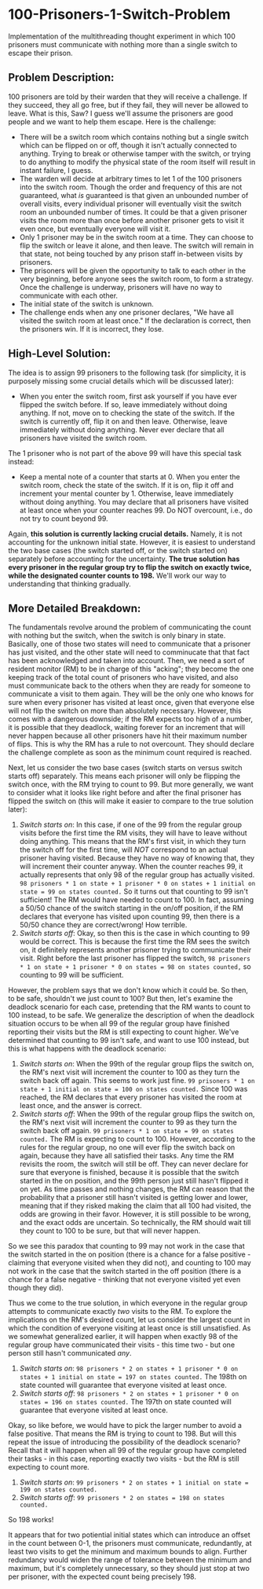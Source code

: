 # 100-Prisoners-1-Switch-Problem
Implementation of the multithreading thought experiment in which 100 prisoners must communicate with nothing more than a single switch to escape their prison.

## Problem Description:
100 prisoners are told by their warden that they will receive a challenge. If they succeed, they all go free, but if they fail, they will never be allowed to leave. What is this, Saw? I guess we'll assume the prisoners are good people and we want to help them escape. Here is the challenge:
- There will be a switch room which contains nothing but a single switch which can be flipped on or off, though it isn't actually connected to anything. Trying to break or otherwise tamper with the switch, or trying to do anything to modify the physical state of the room itself will result in instant failure, I guess.
- The warden will decide at arbitrary times to let 1 of the 100 prisoners into the switch room. Though the order and frequency of this are not guaranteed, what *is* guaranteed is that given an unbounded number of overall visits, every individual prisoner will eventually visit the switch room an unbounded number of times. It could be that a given prisoner visits the room more than once before another prisoner gets to visit it even once, but eventually everyone will visit it.
- Only 1 prisoner may be in the switch room at a time. They can choose to flip the switch or leave it alone, and then leave. The switch will remain in that state, not being touched by any prison staff in-between visits by prisoners.
- The prisoners will be given the opportunity to talk to each other in the very beginning, before anyone sees the switch room, to form a strategy. Once the challenge is underway, prisoners will have no way to communicate with each other.
- The initial state of the switch is unknown.
- The challenge ends when any one prisoner declares, "We have all visited the switch room at least once." If the declaration is correct, then the prisoners win. If it is incorrect, they lose.

## High-Level Solution:
The idea is to assign 99 prisoners to the following task (for simplicity, it is purposely missing some crucial details which will be discussed later):
- When you enter the switch room, first ask yourself if you have ever flipped the switch before. If so, leave immediately without doing anything. If not, move on to checking the state of the switch. If the switch is currently off, flip it on and then leave. Otherwise, leave immediately without doing anything. Never ever declare that all prisoners have visited the switch room.

The 1 prisoner who is not part of the above 99 will have this special task instead:
- Keep a mental note of a counter that starts at 0. When you enter the switch room, check the state of the switch. If it is on, flip it off and increment your mental counter by 1. Otherwise, leave immediately without doing anything. You may declare that all prisoners have visited at least once when your counter reaches 99. Do NOT overcount, i.e., do not try to count beyond 99.

Again, **this solution is currently lacking crucial details.** Namely, it is not accounting for the unknown initial state. However, it is easiest to understand the two base cases (the switch started off, or the switch started on) separately before accounting for the uncertainty. **The true solution has every prisoner in the regular group try to flip the switch on exactly twice, while the designated counter counts to 198.** We'll work our way to understanding that thinking gradually.

## More Detailed Breakdown:
The fundamentals revolve around the problem of communicating the count with nothing but the switch, when the switch is only binary in state. Basically, one of those two states will need to communicate that a prisoner has just visited, and the other state will need to comminucate that that fact has been acknowledged and taken into account. Then, we need a sort of resident monitor (RM) to be in charge of this "acking"; they become the one keeping track of the total count of prisoners who have visited, and also must communicate back to the others when they are ready for someone to communicate a visit to them again. They will be the only one who knows for sure when every prisoner has visited at least once, given that everyone else will not flip the switch on more than absolutely necessary. However, this comes with a dangerous downside; if the RM expects too high of a number, it is possible that they deadlock, waiting forever for an increment that will never happen because all other prisoners have hit their maximum number of flips. This is why the RM has a rule to not overcount. They should declare the challenge complete as soon as the minimum count required is reached.

Next, let us consider the two base cases (switch starts on versus switch starts off) separately. This means each prisoner will only be flipping the switch once, with the RM trying to count to 99. But more generally, we want to consider what it looks like right before and after the final prisoner has flipped the switch on (this will make it easier to compare to the true solution later):
1. *Switch starts on*: In this case, if one of the 99 from the regular group visits before the first time the RM visits, they will have to leave without doing anything. This means that the RM's first visit, in which they turn the switch off for the first time, will *NOT* correspond to an actual prisoner having visited. Because they have no way of knowing that, they will increment their counter anyway. When the counter reaches 99, it actually represents that only 98 of the regular group has actually visited. `98 prisoners * 1 on state + 1 prisoner * 0 on states + 1 initial on state = 99 on states counted.` So it turns out that counting to 99 isn't sufficient! The RM would have needed to count to 100. In fact, assuming a 50/50 chance of the switch starting in the on/off position, if the RM declares that everyone has visited upon counting 99, then there is a 50/50 chance they are correct/wrong! How terrible.
2. *Switch starts off*: Okay, so then this is the case in which counting to 99 would be correct. This is because the first time the RM sees the switch on, it definitely represents another prisoner trying to communicate their visit. Right before the last prisoner has flipped the switch, `98 prisoners * 1 on state + 1 prisoner * 0 on states = 98 on states counted,` so counting to 99 will be sufficient.

However, the problem says that we don't know which it could be. So then, to be safe, shouldn't we just count to 100? But then, let's examine the deadlock scenario for each case, pretending that the RM wants to count to 100 instead, to be safe. We generalize the description of when the deadlock situation occurs to be when all 99 of the regular group have finished reporting their visits but the RM is still expecting to count higher. We've determined that counting to 99 isn't safe, and want to use 100 instead, but this is what happens with the deadlock scenario:
1. *Switch starts on*: When the 99th of the regular group flips the switch on, the RM's next visit will increment the counter to 100 as they turn the switch back off again. This seems to work just fine. `99 prisoners * 1 on state + 1 initial on state = 100 on states counted.` Since 100 was reached, the RM declares that every prisoner has visited the room at least once, and the answer is correct.
2. *Switch starts off*: When the 99th of the regular group flips the switch on, the RM's next visit will increment the counter to 99 as they turn the switch back off again. `99 prisoners * 1 on state = 99 on states counted.` The RM is expecting to count to 100. However, according to the rules for the regular group, no one will ever flip the switch back on again, because they have all satisfied their tasks. Any time the RM revisits the room, the switch will still be off. They can never declare for sure that everyone is finished, because it is possible that the switch started in the on position, and the 99th person just still hasn't flipped it on yet. As time passes and nothing changes, the RM can reason that the probability that a prisoner still hasn't visited is getting lower and lower, meaning that if they risked making the claim that all 100 had visited, the odds are growing in their favor. However, it is still possible to be wrong, and the exact odds are uncertain. So technically, the RM should wait till they count to 100 to be sure, but that will never happen.

So we see this paradox that counting to 99 may not work in the case that the switch started in the on position (there is a chance for a false positive - claiming that everyone visited when they did not), and counting to 100 may not work in the case that the switch started in the off position (there is a chance for a false negative - thinking that not everyone visited yet even though they did).

Thus we come to the true solution, in which everyone in the regular group attempts to communicate exactly *two* visits to the RM. To explore the implications on the RM's desired count, let us consider the largest count in which the condition of everyone visiting at least once is still unsatisfied. As we somewhat generalized earlier, it will happen when exactly 98 of the regular group have communicated their visits - this time two - but one person still hasn't communicated *any*.
1. *Switch starts on*: `98 prisoners * 2 on states + 1 prisoner * 0 on states + 1 initial on state = 197 on states counted.` The 198th on state counted will guarantee that everyone visited at least once.
2. *Switch starts off*: `98 prisoners * 2 on states + 1 prisoner * 0 on states = 196 on states counted.` The 197th on state counted will guarantee that everyone visited at least once.

Okay, so like before, we would have to pick the larger number to avoid a false positive. That means the RM is trying to count to 198. But will this repeat the issue of introducing the possibility of the deadlock scenario? Recall that it will happen when all 99 of the regular group have completed their tasks - in this case, reporting exactly two visits - but the RM is still expecting to count more.
1. *Switch starts on*: `99 prisoners * 2 on states + 1 initial on state = 199 on states counted.`
2. *Switch starts off*: `99 prisoners * 2 on states = 198 on states counted.`

So 198 works!

It appears that for two potiential initial states which can introduce an offset in the count between 0-1, the prisoners must communicate, redundantly, at least two visits to get the minimum and maximum bounds to align. Further redundancy would widen the range of tolerance between the minimum and maximum, but it's completely unnecessary, so they should just stop at two per prisoner, with the expected count being precisely 198.
